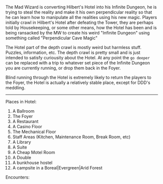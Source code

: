 The Mad Wizard is converting Hilbert's Hotel into his Infinite Dungeon, he is trying to steal the reality and make it
his own perpendicular reality so that he can learn how to manipulate all the realities using his new magic. Players
initially crawl in Hilbert's Hotel after defeating the Tower, they are perhaps told by Housekeeping, or some other
means, how the Hotel has been and is being ransacked by the MW to create his weird "Infinite Dungeon" using something
called "Perpendicular Cave Magic"

The Hotel part of the depth crawl is mostly weird but harmless stuff. Puzzles, information, etc. The depth crawl is
pretty small and is just intended to satisfy curiousity about the Hotel. At any point the `go deeper` can be replaced
with a trip to whatever set piece of the Infinite Dungeon you are currently running, or drop them back in the Foyer.

Blind running through the Hotel is extremely likely to return the players to the Foyer, the Hotel is actually a
relatively stable place, except for DDD's meddling.

---

Places in Hotel:

1. A Ballroom
2. The Foyer
3. A Restaurant
4. A Casino Floor
5. The Mechanical Floor
6. Staff Areas (Kitchen, Maintenance Room, Break Room, etc)
7. A Library
8. A Suite
9. A Cheap Motel Room
10. A Double
11. A bunkhouse hostel
12. A campsite in a Boreal|Evergreen|Arid Forest


Encounters:


